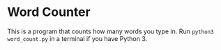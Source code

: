 # Word Counter

This is a program that counts how many words you type in. Run `python3 word_count.py` in a terminal if you have Python 3.
